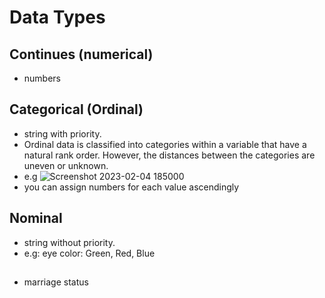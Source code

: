 # Data Types

## Continues (numerical) 
- numbers

## Categorical (Ordinal)
- string with priority.
- Ordinal data is classified into categories within a variable that have a natural rank order. However, the distances between the categories are uneven or unknown.
- e.g
  ![Screenshot 2023-02-04 185000](https://user-images.githubusercontent.com/99830416/216779498-62e16c79-af89-475e-a9b3-9d0ac6e0c655.png)
- you can assign numbers for each value ascendingly

## Nominal
- string without priority. 
- e.g: eye color: Green, Red, Blue

## 
- marriage status
